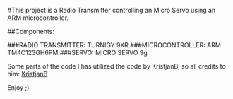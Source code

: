 #This project is a Radio Transmitter controlling an Micro Servo using an ARM microcontroller.

##Components:

###RADIO TRANSMITTER: TURNIGY 9XR
###MICROCONTROLLER: ARM TM4C123GH6PM
###SERVO: MICRO SERVO 9g

Some parts of the code I has utilized the code by KristjanB, so all credits to him: [KristjanB](https://github.com/KristjanB/DIY-Quadcopter-Flight-Controller/blob/master/LICENSE)

Enjoy ;)
